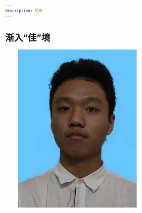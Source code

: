 ```yaml
---
description: 尼哥
---
```


# 渐入“佳”境

<figure><img src="../.gitbook/assets/叫尼哥.jpg" alt=""><figcaption></figcaption></figure>
